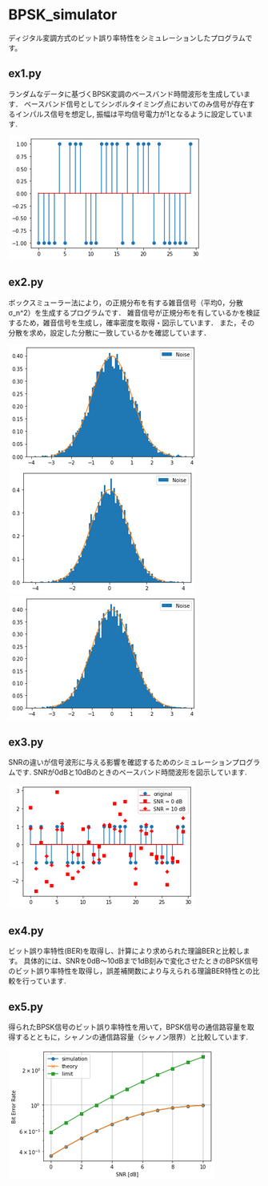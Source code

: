 # BPSK_simulator
ディジタル変調方式のビット誤り率特性をシミュレーションしたプログラムです。

## ex1.py
ランダムなデータに基づくBPSK変調のベースバンド時間波形を生成しています．
ベースバンド信号としてシンボルタイミング点においてのみ信号が存在するインパルス信号を想定し, 振幅は平均信号電力が1となるように設定しています.

![simulation result of ex1](simulation_result/B_1.png)

## ex2.py
ボックスミューラー法により，の正規分布を有する雑音信号（平均0，分散σ_n^2）を生成するプログラムです．
雑音信号が正規分布を有しているかを検証するため，雑音信号を生成し，確率密度を取得・図示しています．
また，その分散を求め，設定した分散に一致しているかを確認しています．

![simulation result of ex2](simulation_result/B_2_1.png)
![simulation result of ex2](simulation_result/B_2_2.png)
![simulation result of ex2](simulation_result/B_2_3.png)

## ex3.py
SNRの違いが信号波形に与える影響を確認するためのシミュレーションプログラムです.
SNRが0dBと10dBのときのベースバンド時間波形を図示しています.

![simulation result of ex3](simulation_result/B_3.png)

## ex4.py
ビット誤り率特性(BER)を取得し、計算により求められた理論BERと比較します。
具体的には、SNRを0dB～10dBまで1dB刻みで変化させたときのBPSK信号のビット誤り率特性を取得し，誤差補関数により与えられる理論BER特性との比較を行っています.

## ex5.py
得られたBPSK信号のビット誤り率特性を用いて，BPSK信号の通信路容量を取得するとともに，シャノンの通信路容量（シャノン限界）と比較しています.

![simulation result of ex5](simulation_result/B_6.png)
